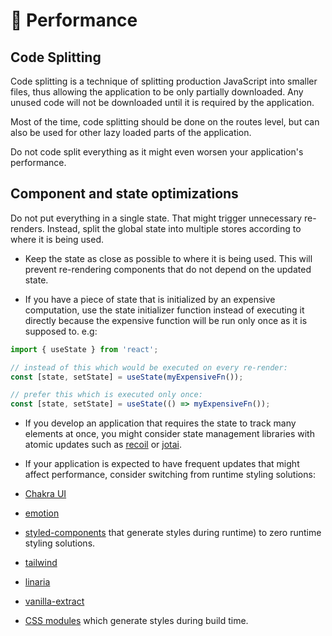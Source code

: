 # 🚄 Performance

## Code Splitting

Code splitting is a technique of splitting production JavaScript into smaller files, thus allowing the application to be only partially downloaded. Any unused code will not be downloaded until it is required by the application.

Most of the time, code splitting should be done on the routes level, but can also be used for other lazy loaded parts of the application.

Do not code split everything as it might even worsen your application's performance.

## Component and state optimizations

Do not put everything in a single state. That might trigger unnecessary re-renders. Instead, split the global state into multiple stores according to where it is being used.

- Keep the state as close as possible to where it is being used. This will prevent re-rendering components that do not depend on the updated state.

- If you have a piece of state that is initialized by an expensive computation, use the state initializer function instead of executing it directly because the expensive function will be run only once as it is supposed to. e.g:

```javascript
import { useState } from 'react';

// instead of this which would be executed on every re-render:
const [state, setState] = useState(myExpensiveFn());

// prefer this which is executed only once:
const [state, setState] = useState(() => myExpensiveFn());
```

- If you develop an application that requires the state to track many elements at once, you might consider state management libraries with atomic updates such as [recoil](https://recoiljs.org/) or [jotai](https://jotai.pmnd.rs/).

- If your application is expected to have frequent updates that might affect performance, consider switching from runtime styling solutions:
- [Chakra UI](https://chakra-ui.com/)
- [emotion](https://emotion.sh/docs/introduction)
- [styled-components](https://styled-components.com/) that generate styles during runtime) to zero runtime styling solutions.
- [tailwind](https://tailwindcss.com/)
- [linaria](https://github.com/callstack/linaria)
- [vanilla-extract](https://github.com/seek-oss/vanilla-extract)
- [CSS modules](https://github.com/css-modules/css-modules) which generate styles during build time.

